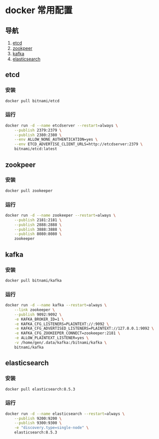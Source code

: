 # docker 常用配置

## 导航

1. [etcd](#etcd)
2. [zookpeer](#zookpeer)
3. [kafka](#kafka)
4. [elasticsearch](#elasticsearch)

## etcd 
### 安装
```sh
docker pull bitnami/etcd
```
### 运行
 
```sh
docker run -d --name etcdserver --restart=always \
    --publish 2379:2379 \
    --publish 2380:2380 \
    --env ALLOW_NONE_AUTHENTICATION=yes \
    --env ETCD_ADVERTISE_CLIENT_URLS=http://etcdserver:2379 \
    bitnami/etcd:latest
```

## zookpeer
### 安装
```sh
docker pull zookeeper
```
### 运行
```sh
docker run -d --name zookeeper --restart=always \
    --publish 2181:2181 \
    --publish 2888:2888 \
    --publish 3888:3888 \
    --publish 8080:8080 \
    zookeeper
```

## kafka
### 安装
```sh
docker pull bitnami/kafka
```
### 运行
```sh
docker run -d --name kafka --restart=always \
    --link zookeeper \
    --publish 9092:9092 \
    -e KAFKA_BROKER_ID=1 \
    -e KAFKA_CFG_LISTENERS=PLAINTEXT://:9092 \
    -e KAFKA_CFG_ADVERTISED_LISTENERS=PLAINTEXT://127.0.0.1:9092 \
    -e KAFKA_CFG_ZOOKEEPER_CONNECT=zookeeper:2181 \
    -e ALLOW_PLAINTEXT_LISTENER=yes \
    -v /home/gen/.data/kafka:/bitnami/kafka \
    bitnami/kafka
```



## elasticsearch
### 安装
```sh
docker pull elasticsearch:8.5.3
```
### 运行
```sh
docker run -d --name elasticsearch --restart=always \
    --publish 9200:9200 \
    --publish 9300:9300 \
    -e "discovery.type=single-node" \
    elasticsearch:8.5.3
```